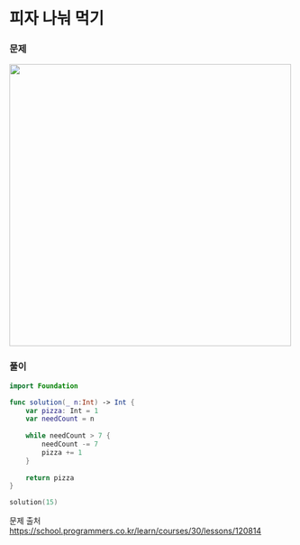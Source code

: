 #  피자 나눠 먹기

### 문제
<img src="https://github.com/user-attachments/assets/c04d7488-3435-4039-9af6-333a24b96333" width="500" >


### 풀이 <br>
```swift 
import Foundation

func solution(_ n:Int) -> Int {
    var pizza: Int = 1
    var needCount = n
    
    while needCount > 7 {
        needCount -= 7
        pizza += 1
    }
    
    return pizza
}

solution(15)
```

문제 출처 <br>
https://school.programmers.co.kr/learn/courses/30/lessons/120814
